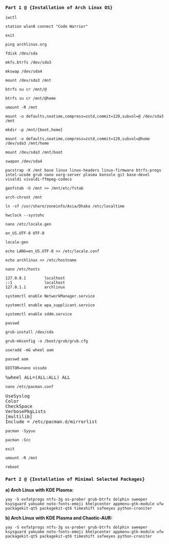 ### `Part 1 @ {Installation of Arch Linux OS}`
```
iwctl
```
```
station wlan0 connect "Code Warrior"
```
```
exit
```
```
ping archlinux.org
```
```
fdisk /dev/sda
```
```
mkfs.btrfs /dev/sda3
```
```
mkswap /dev/sda4
```
```
mount /dev/sda3 /mnt
```
```
btrfs su cr /mnt/@
```
```
btrfs su cr /mnt/@home
```
```
umount -R /mnt
```
```
mount -o defaults,noatime,compress=zstd,commit=120,subvol=@ /dev/sda3 /mnt
```
```
mkdir -p /mnt/{boot,home}
```
```
mount -o defaults,noatime,compress=zstd,commit=120,subvol=@home /dev/sda3 /mnt/home
```
```
mount /dev/sda3 /mnt/boot
```
```
swapon /dev/sda4
```
```
pacstrap -K /mnt base linux linux-headers linux-firmware btrfs-progs intel-ucode grub nano xorg-server plasma konsole git base-devel vivaldi vivaldi-ffmpeg-codecs
```
```
genfstab -U /mnt >> /mnt/etc/fstab
```
```
arch-chroot /mnt
```
```
ln -sf /usr/share/zoneinfo/Asia/Dhaka /etc/localtime
```
```
hwclock --systohc
```
```
nano /etc/locale.gen
```
```
en_US.UTF-8 UTF-8
```
```
locale-gen
```
```
echo LANG=en_US.UTF-8 >> /etc/locale.conf
```
```
echo archlinux >> /etc/hostname
```
```
nano /etc/hosts
```
```
127.0.0.1        localhost
::1              localhost
127.0.1.1        archlinux
```
```
systemctl enable NetworkManager.service
```
```
systemctl enable wpa_supplicant.service
```
```
systemctl enable sddm.service
```
```
passwd
```
```
grub-install /dev/sda
```
```
grub-mkconfig -o /boot/grub/grub.cfg
```
```
useradd -mG wheel aam
```
```
passwd aam
```
```
EDITOR=nano visudo
```
<pre>
%wheel ALL=(ALL:ALL) ALL   
</pre>
```
nano /etc/pacman.conf
```
<pre>
UseSyslog   
Color   
CheckSpace   
VerbosePkgLists   
[multilib]   
Include = /etc/pacman.d/mirrorlist   
</pre>
```
pacman -Syyuu
```
```
pacman -Scc
```
```
exit
```
```
umount -R /mnt
```
```
reboot
```

### `Part 2 @ {Installation of Minimal Selected Packages}`
**a) Arch Linux with KDE Plasma:**
```
yay -S exfatprogs ntfs-3g os-prober grub-btrfs dolphin sweeper ksysguard yakuake noto-fonts-emoji khelpcenter appmenu-gtk-module ufw packagekit-qt5 packagekit-qt6 timeshift safeeyes python-croniter
```
**b) Arch Linux with KDE Plasma and Chaotic-AUR:**
```
yay -S exfatprogs ntfs-3g os-prober grub-btrfs dolphin sweeper ksysguard yakuake noto-fonts-emoji khelpcenter appmenu-gtk-module ufw packagekit-qt5 packagekit-qt6 timeshift safeeyes python-croniter
```
